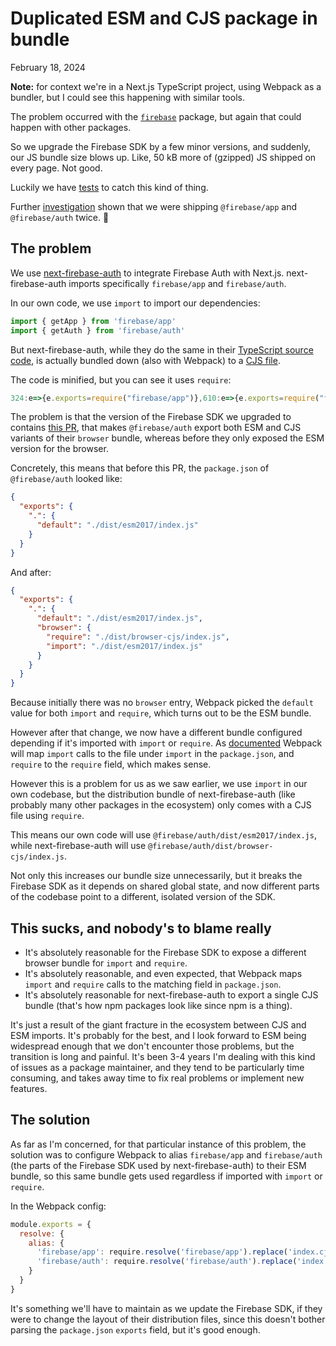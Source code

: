 # Duplicated ESM and CJS package in bundle
February 18, 2024

<div class="note">

**Note:** for context we're in a Next.js TypeScript project, using
Webpack as a bundler, but I could see this happening with similar tools.

The problem occurred with the [`firebase`](https://www.npmjs.com/package/firebase)
package, but again that could happen with other packages.

</div>

So we upgrade the Firebase SDK by a few minor versions, and suddenly,
our JS bundle size blows up. Like, 50 kB more of (gzipped) JS shipped on
every page. Not good.

Luckily we have [tests](https://github.com/hashicorp/nextjs-bundle-analysis)
to catch this kind of thing.

Further [investigation](https://nextjs.org/docs/app/building-your-application/optimizing/bundle-analyzer)
shown that we were shipping `@firebase/app` and `@firebase/auth` twice. 🤔

## The problem

We use [next-firebase-auth](https://github.com/gladly-team/next-firebase-auth)
to integrate Firebase Auth with Next.js. next-firebase-auth imports
specifically `firebase/app` and `firebase/auth`.

In our own code, we use `import` to import our dependencies:

```ts
import { getApp } from 'firebase/app'
import { getAuth } from 'firebase/auth'
```

But next-firebase-auth, while they do the same in their
[TypeScript source code](https://github.com/gladly-team/next-firebase-auth/blob/d51bf07eecf727ef3df45587e4008551b0cb4803/src/initFirebaseClientSDK.ts#L1-L2),
is actually bundled down (also with Webpack) to a [CJS file](https://socket.dev/npm/package/next-firebase-auth/files/1.0.2/build/index.browser.js).

The code is minified, but you can see it uses `require`:

```js
324:e=>{e.exports=require("firebase/app")},610:e=>{e.exports=require("firebase/auth")}
```

The problem is that the version of the Firebase SDK we upgraded to
contains [this PR](https://github.com/firebase/firebase-js-sdk/pull/6981),
that makes `@firebase/auth` export both ESM and CJS variants of their
`browser` bundle, whereas before they only exposed the ESM version for
the browser.

Concretely, this means that before this PR, the `package.json` of
`@firebase/auth` looked like:

```json
{
  "exports": {
    ".": {
      "default": "./dist/esm2017/index.js"
    }
  }
}
```

And after:

```json
{
  "exports": {
    ".": {
      "default": "./dist/esm2017/index.js",
      "browser": {
        "require": "./dist/browser-cjs/index.js",
        "import": "./dist/esm2017/index.js"
      }
    }
  }
}
```

Because initially there was no `browser` entry, Webpack picked the
`default` value for both `import` and `require`, which turns out to be
the ESM bundle.

However after that change, we now have a different bundle configured
depending if it's imported with `import` or `require`. As
[documented](https://webpack.js.org/guides/package-exports/#import)
Webpack will map `import` calls to the file under `import` in the
`package.json`, and `require` to the `require` field, which makes sense.

However this is a problem for us as we saw earlier, we use `import` in
our own codebase, but the distribution bundle of next-firebase-auth
(like probably many other packages in the ecosystem) only comes with a
CJS file using `require`.

This means our own code will use `@firebase/auth/dist/esm2017/index.js`,
while next-firebase-auth will use `@firebase/auth/dist/browser-cjs/index.js`.

Not only this increases our bundle size unnecessarily, but it breaks the
Firebase SDK as it depends on shared global state, and now different
parts of the codebase point to a different, isolated version of the SDK.

## This sucks, and nobody's to blame really

- It's absolutely reasonable for the Firebase SDK to expose a different
  browser bundle for `import` and `require`.
- It's absolutely reasonable, and even expected, that Webpack maps
  `import` and `require` calls to the matching field in `package.json`.
- It's absolutely reasonable for next-firebase-auth to export a single
  CJS bundle (that's how npm packages look like since npm is a thing).

It's just a result of the giant fracture in the ecosystem between CJS
and ESM imports. It's probably for the best, and I look forward to ESM
being widespread enough that we don't encounter those problems, but the
transition is long and painful. It's been 3-4 years I'm dealing with
this kind of issues as a package maintainer, and they tend to be
particularly time consuming, and takes away time to fix real problems or
implement new features.

## The solution

As far as I'm concerned, for that particular instance of this problem,
the solution was to configure Webpack to alias `firebase/app` and
`firebase/auth` (the parts of the Firebase SDK used by
next-firebase-auth) to their ESM bundle, so this same bundle gets used
regardless if imported with `import` or `require`.

In the Webpack config:

```js
module.exports = {
  resolve: {
    alias: {
      'firebase/app': require.resolve('firebase/app').replace('index.cjs.js', 'index.mjs'),
      'firebase/auth': require.resolve('firebase/auth').replace('index.cjs.js', 'index.mjs')
    }
  }
}
```

It's something we'll have to maintain as we update the Firebase SDK, if
they were to change the layout of their distribution files, since this
doesn't bother parsing the `package.json` `exports` field, but it's good
enough.
